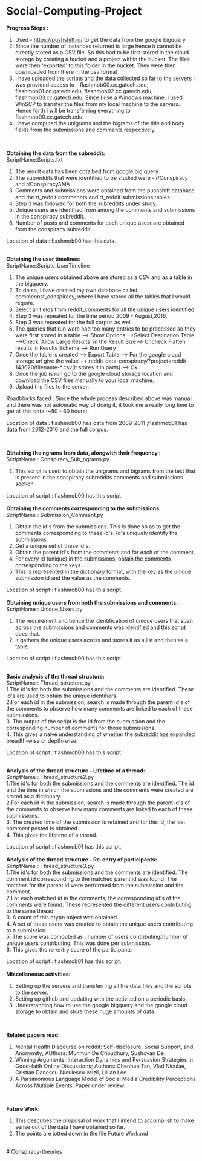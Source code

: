 # Social-Computing-Project<br/>
<b>Progress Steps :</b><br/>
1. Used  - https://pushshift.io/ to get the data from the google bigquery<br/>
2. Since the number of instances returned is large hence it cannot be directly stored as a CSV file. So this had to be first stored in the cloud storage by creating a bucket and a project within the bucket. The files were then 'exported' to this folder in the bucket. They were then downloaded from there in the csv format<br/>
3. I have uploaded the scripts and the data collected so far to the servers I was provided access to - flashmob00.cc.gatech.edu, flashmob01.cc.gatech.edu, flashmob02.cc.gatech.edu, flashmob03.cc.gatech.edu. Since I use a Windows machine, I used WinSCP to transfer the files from my local machine to the servers. Hence forth i will be transferring everything to flashmob00.cc.gatech.edu.<br/>
4. I have computed the unigrams and the bigrams of the title and body fields from the submissions and comments respectively.<br/>
<br/>

<b>Obtaining the data from the subreddit:</b> <br/>
ScriptName:Scripts.txt<br/>
1. The reddit data has been obtaibed from google big query.<br/>
2. The subreddits that were identified to be studied were - r/Conspiracy and r/ConspiracyAMA<br/>
3. Comments and submissions were obtained from the pushshift database and the rt_reddit.commennts and rt_reddit.submissions tables.<br/>
4. Step 3 was followed for both the subreddits under study.<br/>
5. Unique users are identified from among the comments and submissions in the conspiracy subreddit.<br/>
6. Number of posts and comments for each unique usesr are obtained from the conspiracy subreddit.<br/>

Location of data : flashmob00 has this data.<br/>
<br/>

<b>Obtaining the user timelines: </b><br/>
ScriptName:Scripts_UserTimeline<br/>
1. The unique users obtained above are stored as a CSV and as a table in the bigquery.<br/>
2. To do so, I have created my own database called commennst_conspiracy, where I have stored all the tables that I would require.<br/>
3. Select all fields from reddit_comments for all the unique users identified.<br/>
4. Step 3 was repeated for the time period 2009 - August,2016.<br/>
5. Step 3 was repeated for the full corpus as well. <br/>
6. The queries that run were had too many entries to be processed so they were first stored in a table --> Show Options 
-->Select Destination Table -->Check 'Allow Large Results' in the Result Size--> Uncheck Flatten results in Results Schema --> Run Query<br/>
7. Once the table is created --> Export Table --> For the google cloud storage uri give the value -->  reddit-data-conspiracy/?project=reddit-143620/filename-*.csv(it stores it in parts) --> Ok <br/>
8. Once the job is run go to the google cloud storage location and download the CSV files manually to your local machine.<br/>
9. Upload the files to the server.<br/>

Roadblocks faced : Since the whole process described above was manual and there was not automatic way of doing it, it took me a really long time to get all this data (~50 - 60 hours).<br/>

Location of data : flashmob00 has data from 2009-2011 ;flashmob01 has data from 2012-2016 and the full corpus.<br/>

<br/>

<b>Obtaining the ngrams from data, alongwith their frequency :</b><br/>
ScriptName : Conspiracy_Sub_ngrams.py<br/>
1. This script is used to obtain the unigrams and bigrams from the text that is present in the conspiracy subreddits comments and submissions section. <br/>

Location of script : flashmob00 has this script.<br/>
<br/>
<b>Obtaining the comments corresponding to the submissions:</b><br/>
ScriptName : Submission_Comment.py<br/>
1. Obtain the id's from the submissions. This is done so as to get the comments correspomding to these id's. Id's uniquely identify the submissions. <br/>
2. Get a unique set of these id's.<br/>
3. Obtain the parent id's from the comments and for each of the comment.<br/>
4. For every id (unique) in the submissions, obtain the comments corresponding to the keys.<br/>
5. This is represented in the dictionary format, with the key as the unique submission id and the value as the comments.<br/>

Location of script : flashmob00 has this script.<br/>
<br/>
<b>Obtaining unique users from both the submissions and comments:</b><br/>
ScriptName : Unique_Users.py<br/>
1. The requirement and hence the identification of unique users that span across the submissions and comments was identified and this script does that.<br/>
2. It gathers the unique users across and stores it as a list and then as a table.<br/>

Location of script : flashmob00 has this script.<br/>
<br/>

<b>Basic analysis of the thread structure:</b><br/>
ScriptName : Thread_structure.py<br/>
1.The id's for both the submissions and the comments are identified. These id's are used to obtain the unique identifiers.<br/>
2.For each id in the submission, search is made through the parent id's of the comments to observe how many comments are linked to each of these submissions.<br/>
3. The output of the script is the id from the submission and the corresponding number of comments for those submissions.<br/>
4. This gives a naive understanding of whether the subreddit has expanded breadth-wise or depth-wise.<br/>

Location of script : flashmob00 has this script.<br/>
<br/>

<b>Analysis of the thread structure - Lifetime of a thread:</b><br/>
ScriptName : Thread_structure2.py<br/>
1.The id's for both the submissions and the comments are identified. The id and the time in which the submissions and the comments were created are stored as a dictionary.<br/>
2.For each id in the submission, search is made through the parent id's of the comments to observe how many comments are linked to each of these submissions.<br/>
3. The created time of the submission is retained and for this id, the last comment posted is obtained.<br/>
4. This gives the lifetime of a thread.<br/>

Location of script : flashmob01 has this script.<br/>
<br/>
<b>Analysis of the thread structure - Re-entry of participants:</b><br/>
ScriptName : Thread_structure3.py<br/>
1.The id's for both the submissions and the comments are identified. The comment id corresponding to the matched parent id was found. The matches for the parent id were performed from the submission and the comment.<br/>
2.For each matched id in the comments, the corresponding id's of the comments were found. These represented the different users contributing to the same thread<br/>
3. A count of this dtype object was obtained.<br/>
4. A set of these users was created to obtain the unique users contributing to a submission.<br/>
5. The score was computed as : number of users contributing/number of unique users contributing. This was done per submission.<br/>
6. This gives the re-entry score of the participants<br/>

Location of script : flashmob01 has this script.<br/>
<br/>
<b>Miscellaneous activities:</b><br/>
1. Setting up the servers and transferring all the data files and the scripts to the server.<br/>
2. Setting up github and updating with the activited on a periodic basis.<br/>
3. Understanding how to use the google bigquery and the google cloud storage to obtain and store these huge amounts of data.<br/>
<br/>

<b>Related papers read:</b><br/>
1. Mental Health Discourse on reddit: Self-disclosure, Social Support, and Anonymity; AUthors: Munmun De Choudhury, Sushovan De.<br/>
2. Winning Arguments: Interaction Dynamics and Persuasion Strategies in Good-faith Online Discussions; Authors: Chenhao Tan,  Vlad Niculae, Cristian Danescu-Niculescu-Mizil, Lillian Lee.<br/>
3. A Parsimonious Language Model of Social Media Credibility Perceptions Across Multiple Events; Paper under review.<br/>
<br/>

<b>Future Work:</b><br/>
1. This describes the proposal of work that I intend to accomplish to make sense out of the data I have obtained so far.<br/>
2. The points are jotted down in the file Future Work.md
<br/>
# Conspiracy-theories
